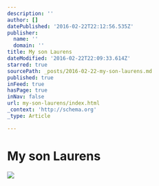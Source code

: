 ```yaml
---
description: ''
author: []
datePublished: '2016-02-22T22:12:56.535Z'
publisher:
  name: ''
  domain: ''
title: My son Laurens
dateModified: '2016-02-22T22:09:33.614Z'
starred: true
sourcePath: _posts/2016-02-22-my-son-laurens.md
published: true
inFeed: true
hasPage: true
inNav: false
url: my-son-laurens/index.html
_context: 'http://schema.org'
_type: Article

---
```

# My son Laurens
![](https://the-grid-user-content.s3-us-west-2.amazonaws.com/fc42a0fa-d183-48a9-adc9-5b62ff27ad9a.png)